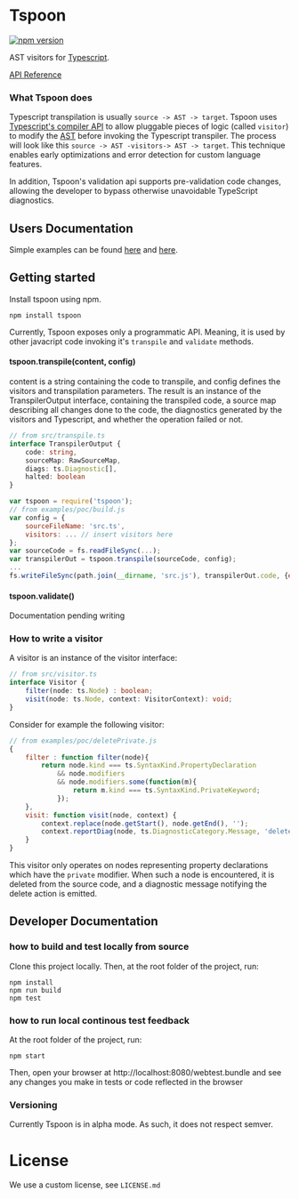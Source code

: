 # Tspoon
[![npm version](https://badge.fury.io/js/tspoon.svg)](https://badge.fury.io/js/tspoon)

AST visitors for [Typescript](https://github.com/Microsoft/TypeScript).

[API Reference](http://wix.github.io/tspoon/typedoc/index.html)

### What Tspoon does

Typescript transpilation is usually `source -> AST -> target`. Tspoon uses [Typescript's compiler API](https://github.com/Microsoft/TypeScript/wiki/Using-the-Compiler-API) to allow pluggable pieces of logic (called ```visitor```) to modify the [AST](https://en.wikipedia.org/wiki/Abstract_syntax_tree) before invoking the Typescript transpiler. The process will look like this `source -> AST -visitors-> AST -> target`. This technique enables early optimizations and error detection for custom language features.

In addition, Tspoon's validation api supports pre-validation code changes, allowing the developer to bypass otherwise unavoidable TypeScript diagnostics.


## Users Documentation
Simple examples can be found [here](https://github.com/wix/tspoon/tree/master/examples/poc) and [here](https://github.com/wix/tspoon/tree/master/examples/readme).

## Getting started
 Install tspoon using npm.
 
 `npm install tspoon`

Currently, Tspoon exposes only a programmatic API. Meaning, it is used by other javacript code invoking it's `transpile` and `validate` methods.
#### tspoon.transpile(content, config)
content is a string containing the code to transpile, and config defines the visitors and transpilation parameters.
The result is an instance of the TranspilerOutput interface, containing the transpiled code, a source map describing all changes done to the code, the diagnostics generated by the visitors and Typescript, and whether the operation failed or not.
```typescript
// from src/transpile.ts
interface TranspilerOutput {
	code: string,
	sourceMap: RawSourceMap,
	diags: ts.Diagnostic[],
	halted: boolean
}
```

```javascript
var tspoon = require('tspoon');
// from examples/poc/build.js
var config = {
    sourceFileName: 'src.ts',
    visitors: ... // insert visitors here
};
var sourceCode = fs.readFileSync(...);
var transpilerOut = tspoon.transpile(sourceCode, config);
...
fs.writeFileSync(path.join(__dirname, 'src.js'), transpilerOut.code, {encoding:'utf8'});
```
#### tspoon.validate()
Documentation pending writing

### How to write a visitor
A visitor is an instance of the visitor interface:
```typescript
// from src/visitor.ts
interface Visitor {
	filter(node: ts.Node) : boolean;
	visit(node: ts.Node, context: VisitorContext): void;
}
```
Consider for example the following visitor:
```javascript
// from examples/poc/deletePrivate.js
{
	filter : function filter(node){
		return node.kind === ts.SyntaxKind.PropertyDeclaration
			&& node.modifiers
			&& node.modifiers.some(function(m){
				return m.kind === ts.SyntaxKind.PrivateKeyword;
			});
	},
	visit: function visit(node, context) {
		context.replace(node.getStart(), node.getEnd(), '');
		context.reportDiag(node, ts.DiagnosticCategory.Message, 'deleted field "' + node.getText()+'"', false);
	}
}
```
This visitor only operates on nodes representing property declarations which have the ```private``` modifier. When such a node is encountered, it is deleted from the source code, and a diagnostic message notifying the delete action is emitted.
## Developer Documentation

### how to build and test locally from source
Clone this project locally.
Then, at the root folder of the project, run:
```shell
npm install
npm run build
npm test
```
### how to run local continous test feedback
At the root folder of the project, run:
```shell
npm start
```
Then, open your browser at http://localhost:8080/webtest.bundle
and see any changes you make in tests or code reflected in the browser

### Versioning
Currently Tspoon is in alpha mode. As such, it does not respect semver.

# License
We use a custom license, see ```LICENSE.md```  

